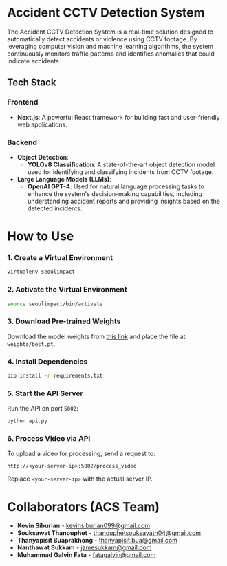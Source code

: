 # Accident CCTV Detection System

The Accident CCTV Detection System is a real-time solution designed to automatically detect accidents or violence using CCTV footage. By leveraging computer vision and machine learning algorithms, the system continuously monitors traffic patterns and identifies anomalies that could indicate accidents.

## Tech Stack

### Frontend
- **Next.js**: A powerful React framework for building fast and user-friendly web applications.

### Backend
- **Object Detection**:
  - **YOLOv8 Classification**: A state-of-the-art object detection model used for identifying and classifying incidents from CCTV footage.
- **Large Language Models (LLMs)**:
  - **OpenAI GPT-4**: Used for natural language processing tasks to enhance the system's decision-making capabilities, including understanding accident reports and providing insights based on the detected incidents.



# How to Use

### 1. Create a Virtual Environment
```bash
virtualenv seoulimpact
```

### 2. Activate the Virtual Environment
```bash
source seoulimpact/bin/activate
```

### 3. Download Pre-trained Weights
Download the model weights from [this link](https://drive.google.com/file/d/125SZzPj8fLLnOrbMqaaLEH3oYKN9q6sW/view?usp=sharing) and place the file at `weights/best.pt`.

### 4. Install Dependencies
```bash
pip install -r requirements.txt
```

### 5. Start the API Server
Run the API on port `5002`:
```bash
python api.py
```

### 6. Process Video via API
To upload a video for processing, send a request to:
```
http://<your-server-ip>:5002/process_video
```

Replace `<your-server-ip>` with the actual server IP.



# Collaborators (ACS Team)

- **Kevin Siburian** - [kevinsiburian099@gmail.com](mailto:kevinsiburian099@gmail.com)
- **Souksawat Thanouphet** - [thanouphetsouksavath04@gmail.com](mailto:thanouphetsouksavath04@gmail.com)
- **Thanyapisit Buaprakhong** - [thanyapisit.bua@gmail.com](mailto:thanyapisit.bua@gmail.com)
- **Nanthawat Sukkam** - [jamesukkam@gmail.com](mailto:jamesukkam@gmail.com)
- **Muhammad Galvin Fata** - [fatagalvin@gmail.com](mailto:fatagalvin@gmail.com)
